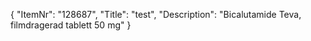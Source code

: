 {
  "ItemNr": "128687",
  "Title": "test",
  "Description": "Bicalutamide Teva, filmdragerad tablett 50 mg"
}